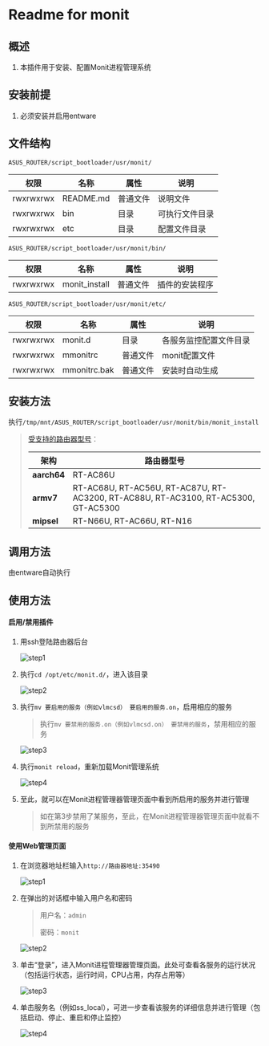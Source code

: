 # Readme for monit

## 概述

1. 本插件用于安装、配置Monit进程管理系统

## 安装前提

1. 必须安装并启用entware

## 文件结构

`ASUS_ROUTER/script_bootloader/usr/monit/`

| 权限      | 名称      | 属性     | 说明             |
| --------- | --------- | -------- | ---------------- |
| rwxrwxrwx | README.md | 普通文件 | 说明文件         |
| rwxrwxrwx | bin       | 目录     | 可执行文件目录   |
| rwxrwxrwx | etc       | 目录     | 配置文件目录 |

`ASUS_ROUTER/script_bootloader/usr/monit/bin/`

| 权限      | 名称                 | 属性     | 说明                                                         |
| --------- | -------------------- | -------- | ------------------------------------------------------------ |
| rwxrwxrwx | monit_install         | 普通文件 | 插件的安装程序                                               |

`ASUS_ROUTER/script_bootloader/usr/monit/etc/`

| 权限      | 名称         | 属性     | 说明         |
| --------- | ------------ | -------- | ------------ |
| rwxrwxrwx | monit.d | 目录 | 各服务监控配置文件目录 |
| rwxrwxrwx | mmonitrc | 普通文件 | monit配置文件 |
| rwxrwxrwx | mmonitrc.bak | 普通文件 | 安装时自动生成 |

## 安装方法

执行`/tmp/mnt/ASUS_ROUTER/script_bootloader/usr/monit/bin/monit_install`

   > [受支持的路由器型号](https://github.com/Entware/Entware/wiki/Install-on-Asus-stock-firmware)：
   >
   > | 架构        | 路由器型号                                                   |
   > | ----------- | ------------------------------------------------------------ |
   > | **aarch64** | RT-AC86U                                                     |
   > | **armv7**   | RT-AC68U, RT-AC56U, RT-AC87U, RT-AC3200, RT-AC88U, RT-AC3100, RT-AC5300, GT-AC5300 |
   > | **mipsel**  | RT-N66U, RT-AC66U, RT-N16                                    |

## 调用方法

由entware自动执行

## 使用方法

#### 启用/禁用插件

1. 用ssh登陆路由器后台

   ![step1](../../../Documents_Assets/monit/enable_services/step1.png)

2. 执行`cd /opt/etc/monit.d/`，进入该目录

   ![step2](../../../Documents_Assets/monit/enable_services/step2.png)

3. 执行`mv 要启用的服务（例如vlmcsd） 要启用的服务.on`，启用相应的服务

   > 执行`mv 要禁用的服务.on（例如vlmcsd.on） 要禁用的服务`，禁用相应的服务

   ![step3](../../../Documents_Assets/monit/enable_services/step3.png)

4. 执行`monit reload`，重新加载Monit管理系统

   ![step4](../../../Documents_Assets/monit/enable_services/step4.png)

5. 至此，就可以在Monit进程管理器管理页面中看到所启用的服务并进行管理

   > 如在第3步禁用了某服务，至此，在Monit进程管理器管理页面中就看不到所禁用的服务

#### 使用Web管理页面

1. 在浏览器地址栏输入`http://路由器地址:35490`

   ![step1](../../../Documents_Assets/monit/web/step1.png)

2. 在弹出的对话框中输入用户名和密码

   > 用户名：`admin`
   >
   > 密码：`monit`

   ![step2](../../../Documents_Assets/monit/web/step2.png)

3. 单击“登录”，进入Monit进程管理器管理页面。此处可查看各服务的运行状况（包括运行状态，运行时间，CPU占用，内存占用等）

   ![step3](../../../Documents_Assets/monit/web/step3.png)

4. 单击服务名（例如ss_local），可进一步查看该服务的详细信息并进行管理（包括启动、停止、重启和停止监控）

   ![step4](../../../Documents_Assets/monit/web/step4.png)